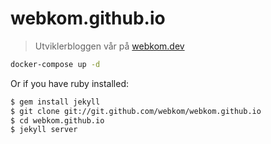 # webkom.github.io

> Utviklerbloggen vår på [webkom.dev](http://webkom.dev)

```bash
docker-compose up -d
```

Or if you have ruby installed:

```bash
$ gem install jekyll
$ git clone git://git.github.com/webkom/webkom.github.io
$ cd webkom.github.io
$ jekyll server
```
